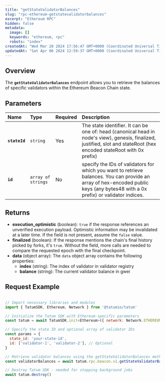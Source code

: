 ```yaml
---
title: "getStateValidatorBalances"
slug: "rpc-ethereum-getstatevalidatorbalances"
excerpt: "Ethereum RPC"
hidden: false
metadata: 
  image: []
  keywords: "ethereum, rpc"
  robots: "index"
createdAt: "Wed Mar 20 2024 17:56:47 GMT+0000 (Coordinated Universal Time)"
updatedAt: "Sat Apr 06 2024 12:59:37 GMT+0000 (Coordinated Universal Time)"
---
```

## Overview

The **`getStateValidatorBalances`** endpoint allows you to retrieve the balances of specific validators within the Ethereum Beacon Chain state.

## Parameters

| Name          | Type               | Required | Description                                                                                                                                                                     |
| :------------ | :----------------- | :------- | :------------------------------------------------------------------------------------------------------------------------------------------------------------------------------ |
| **`stateId`** | `string`           | Yes      | The state identifier. It can be one of: head (canonical head in node's view), genesis, finalized, justified, slot and stateRoot (hex encoded stateRoot with 0x prefix)          |
| **`id`**      | `array of strings` | No       | specify the IDs of validators for which you want to retrieve balances. You can provide an array of hex-encoded public keys (any bytes48 with a 0x prefix) or validator indices. |

## Returns

- **execution_optimistic** (boolean): `true` if the response references an unverified execution payload. Optimistic information may be invalidated at a later time. If the field is not present, assume the `false` value.
- **finalized** (boolean): If the response mentions the chain's final history picked by forks, it's `true`. Without the field, more calls are needed to compare the requested epoch with the final checkpoint.
- **data**  (object array): The `data` object array contains the following properties:
  - **index** (string): The index of validator in validator registry
  - **balance** (string): The current validator balance in gwei

## Request Example

```Text cURL

```
```javascript JS SDK
// Import necessary libraries and modules
import { TatumSDK, Ethereum, Network } from '@tatumio/tatum'

// Initialize the Tatum SDK with Ethereum-specific parameters
const tatum = await TatumSDK.init<Ethereum>({ network: Network.ETHEREUM })

// Specify the state ID and optional array of validator IDs
const params = {
  state_id: 'your-state-id',
  id: ['validator-1', 'validator-2'], // Optional
}

// Retrieve validator balances using the getStateValidatorBalances method
const validatorBalances = await tatum.rpc.beacon.v1.getStateValidatorBalances(params);

// Destroy Tatum SDK - needed for stopping background jobs
await tatum.destroy()
```
